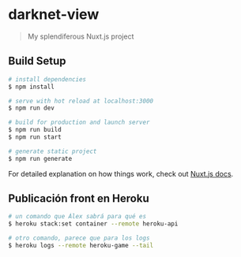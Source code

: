 # darknet-view

> My splendiferous Nuxt.js project

## Build Setup

```bash
# install dependencies
$ npm install

# serve with hot reload at localhost:3000
$ npm run dev

# build for production and launch server
$ npm run build
$ npm run start

# generate static project
$ npm run generate
```

For detailed explanation on how things work, check out [Nuxt.js docs](https://nuxtjs.org).

## Publicación front en Heroku

```bash
# un comando que Álex sabrá para qué es
$ heroku stack:set container --remote heroku-api

# otro comando, parece que para los logs
$ heroku logs --remote heroku-game --tail
```
